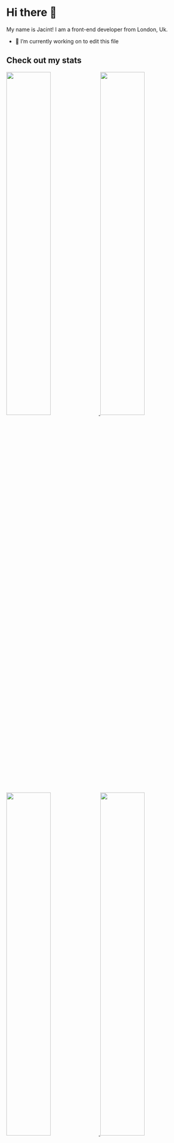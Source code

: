 # Hi there 👋

My name is Jacint! I am a front-end developer from London, Uk.

- 🔭 I’m currently working on to edit this file

## Check out my stats

<!-- https://github.com/anuraghazra/github-readme-stats -->
<p>
<a href='https://github.com/Mrjacint'>
<img width='48%' src='https://github-readme-stats.vercel.app/api/top-langs/?username=Mrjacint&theme=merko&layout=compact'>
</a>

<a href='https://github.com/Mrjacint'>
<img width='48%' src='https://github-readme-stats.vercel.app/api?username=Mrjacint&theme=merko&show_icons=true&count_private=true'>
</a>
</p>
<!-- --- -->
<p>
    <a href='https://github.com/Mrjacint/jacint-portfolio'>
    <img width='48%' src='https://github-readme-stats.vercel.app/api/pin/?username=Mrjacint&repo=jacint-portfolio' />
    </a>
    <a href='https://github.com/Mrjacint/kanban-board'>
    <img width='48%' src='https://github-readme-stats.vercel.app/api/pin/?username=Mrjacint&repo=kanban-board' />
    </a>
</p>
<!-- 
[![Readme Card](https://github-readme-stats.vercel.app/api/pin/?username=Mrjacint&repo=jacint-portfolio)](https://github.com/Mrjacint/jacint-portfolio) [![Readme Card](https://github-readme-stats.vercel.app/api/pin/?username=Mrjacint&repo=kanban-board)](https://github.com/Mrjacint/kanban-board) -->

<!--
**Mrjacint/Mrjacint** is a ✨ _special_ ✨ repository because its `README.md` (this file) appears on your GitHub profile.

Here are some ideas to get you started:

- 🔭 I’m currently working on ...
- 🌱 I’m currently learning ...
- 👯 I’m looking to collaborate on ...
- 🤔 I’m looking for help with ...
- 💬 Ask me about ...
- 📫 How to reach me: ...
- 😄 Pronouns: ...
- ⚡ Fun fact: ...
  -->
